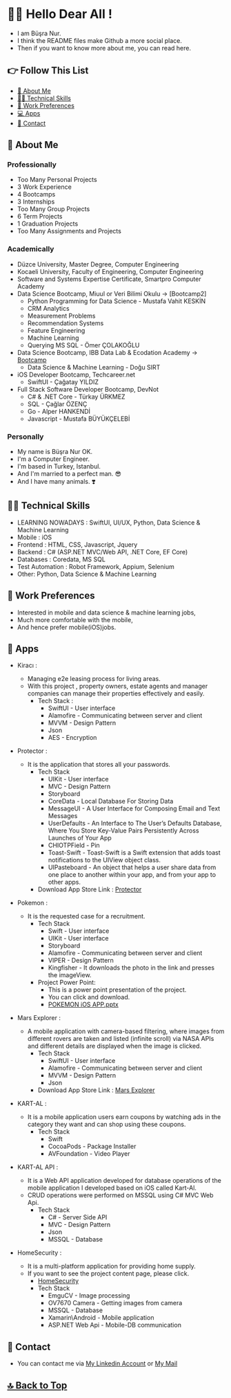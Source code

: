 # 🙋‍♀️ Hello Dear All !

- I am Büşra Nur. 
- I think the README files make Github a more social place. 
- Then if you want to know more about me, you can read here.

## 👉 Follow This List

- [🧕 About Me](#-about-me)
- [👩‍💻 Technical Skills](#-technical-skills)
- [💼 Work Preferences](#-work-preferences)
- [💻 Apps](#-apps)
- [💬 Contact](#-contact)

## 🧕 About Me 

### Professionally 

- Too Many Personal Projects 
- 3 Work Experience 
- 4 Bootcamps 
- 3 Internships 
- Too Many Group Projects 
- 6 Term Projects 
- 1 Graduation Projects 
- Too Many Assignments and Projects 

### Academically 

- Düzce University, Master Degree, Computer Engineering
- Kocaeli University, Faculty of Engineering, Computer Engineering
- Software and Systems Expertise Certificate, Smartpro Computer Academy
- Data Science Bootcamp, Miuul or Veri Bilimi Okulu -> [Bootcamp2]
  - Python Programming for Data Science - Mustafa Vahit KESKİN
  - CRM Analytics
  - Measurement Problems
  - Recommendation Systems
  - Feature Engineering
  - Machine Learning
  - Querying MS SQL - Ömer ÇOLAKOĞLU
- Data Science Bootcamp, IBB Data Lab & Ecodation Academy -> [Bootcamp]
  - Data Science & Machine Learning - Doğu SIRT
- iOS Developer Bootcamp, Techcareer.net
  - SwiftUI - Çağatay YILDIZ
- Full Stack Software Developer Bootcamp, DevNot 
  - C# & .NET Core - Türkay ÜRKMEZ 
  - SQL - Çağlar ÖZENÇ 
  - Go - Alper HANKENDİ 
  - Javascript - Mustafa BÜYÜKÇELEBİ 

### Personally 

- My name is Büşra Nur OK. 
- I'm a Computer Engineer. 
- I'm based in Turkey, Istanbul. 
- And I'm married to a perfect man. 😎
- And I have many animals. ❣️

## 👩‍💻 Technical Skills 

- LEARNING NOWADAYS : SwiftUI, UI/UX, Python, Data Science & Machine Learning
- Mobile    : iOS
- Frontend  : HTML, CSS, Javascript, Jquery
- Backend   : C# (ASP.NET MVC/Web API, .NET Core, EF Core) 
- Databases : Coredata, MS SQL 
- Test Automation : Robot Framework, Appium, Selenium
- Other: Python, Data Science & Machine Learning

## 💼 Work Preferences 

- Interested in mobile and data science & machine learning jobs, 
- Much more comfortable with the mobile, 
- And hence prefer mobile(iOS)jobs.

## 💼 Apps

- Kiracı :
  - Managing e2e leasing process for living areas.
  - With this project , property owners, estate agents and manager companies can manage their properties effectively and easily.
    - Tech Stack :
      - SwiftUI - User interface
      - Alamofire - Communicating between server and client
      - MVVM - Design Pattern
      - Json
      - AES - Encryption

- Protector :
  - It is the application that stores all your passwords.
    - Tech Stack
      - UIKit - User interface
      - MVC - Design Pattern
      - Storyboard 
      - CoreData - Local Database For Storing Data
      - MessageUI - A User Interface for Composing Email and Text Messages
      - UserDefaults - An Interface to The User’s Defaults Database, Where You Store Key-Value Pairs Persistently Across Launches of Your App
      - CHIOTPField - Pin
      - Toast-Swift - Toast-Swift is a Swift extension that adds toast notifications to the UIView object class.
      - UIPasteboard - An object that helps a user share data from one place to another within your app, and from your app to other apps.
    - Download App Store Link : [Protector](https://apps.apple.com/tr/app/protector/id1667545548?l=tr)

- Pokemon :
  - It is the requested case for a recruitment.
    - Tech Stack
      - Swift - User interface
      - UIKit - User interface
      - Storyboard 
      - Alamofire - Communicating between server and client
      - VIPER - Design Pattern
      - Kingfisher - It downloads the photo in the link and presses the imageView.
    - Project Power Point:
      - This is a power point presentation of the project.
      - You can click and download.
      - [POKEMON iOS APP.pptx](https://github.com/busranurok/Pokemon/files/11063111/POKEMON.IOS.APP.pptx)

- Mars Explorer :
  - A mobile application with camera-based filtering, where images from different rovers are taken and listed (infinite scroll) via NASA APIs and different details are displayed when the image is clicked.
    - Tech Stack
      - SwiftUI - User interface
      - Alamofire - Communicating between server and client
      - MVVM - Design Pattern
      - Json
    - Download App Store Link : [Mars Explorer](https://apps.apple.com/tr/app/mars-explorer/id1667968298?l=tr)

- KART-AL :
  - It is a mobile application users earn coupons by watching ads in the category they want and can shop using these coupons.
    - Tech Stack
      - Swift
      - CocoaPods - Package Installer
      - AVFoundation - Video Player
- KART-AL API :
  - It is a Web API application developed for database operations of the mobile application I developed based on iOS called Kart-Al.
  - CRUD operations were performed on MSSQL using C# MVC Web Api.
    - Tech Stack
      - C# - Server Side API
      - MVC - Design Pattern
      - Json
      - MSSQL - Database

- HomeSecurity :
  - It is a multi-platform application for providing home supply.
  - If you want to see the project content page, please click.
    - [HomeSecurity](http://bilgisayarkocaelibitirmeteziguvenlik.blogspot.com)
    - Tech Stack
      - EmguCV - Image processing
      - OV7670 Camera - Getting images from camera
      - MSSQL - Database
      - Xamarin\Android - Mobile application
      - ASP.NET Web Api - Mobile-DB communication

## 💬 Contact 

- You can contact me via [My Linkedin Account](https://www.linkedin.com/in/busranurok/) or [My Mail](info@vakt-ihazar.com)

## [🔝 Back to Top](#-follow-this-list) 

[Bootcamp]: <https://akademi.ecodation.com/portfolio/veri-bilimi-bootcamp/>
[Bootcamp1]: <https://bootcamp.veribilimiokulu.com/bootcamp-programlari/veri-bilimci-yetistirme-programi/>
